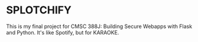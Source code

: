 # SPLOTCHIFY
This is my final project for CMSC 388J: Building Secure Webapps with Flask and Python. It's like Spotify, but for KARAOKE.
